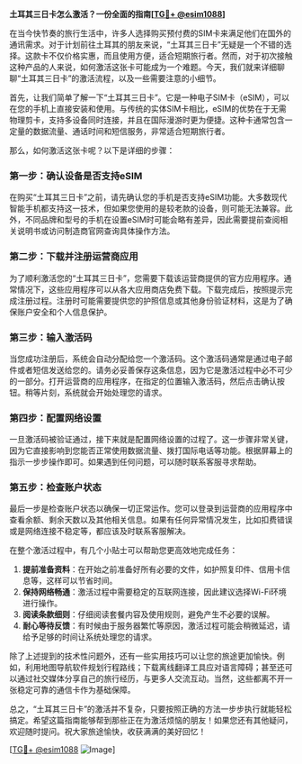 **土耳其三日卡怎么激活？一份全面的指南[[TG💪+ @esim1088](https://t.me/s/esim1088)]**

在当今快节奏的旅行生活中，许多人选择购买预付费的SIM卡来满足他们在国外的通讯需求。对于计划前往土耳其的朋友来说，“土耳其三日卡”无疑是一个不错的选择。这款卡不仅价格实惠，而且使用方便，适合短期旅行者。然而，对于初次接触这种产品的人来说，如何激活这张卡可能成为一个难题。今天，我们就来详细聊聊“土耳其三日卡”的激活流程，以及一些需要注意的小细节。

首先，让我们简单了解一下“土耳其三日卡”。它是一种电子SIM卡（eSIM），可以在您的手机上直接安装和使用。与传统的实体SIM卡相比，eSIM的优势在于无需物理剪卡，支持多设备同时连接，并且在国际漫游时更为便捷。这种卡通常包含一定量的数据流量、通话时间和短信服务，非常适合短期旅行者。

那么，如何激活这张卡呢？以下是详细的步骤：

### 第一步：确认设备是否支持eSIM

在购买“土耳其三日卡”之前，请先确认您的手机是否支持eSIM功能。大多数现代智能手机都支持这一技术，但如果您使用的是较老款的设备，则可能无法兼容。此外，不同品牌和型号的手机在设置eSIM时可能会略有差异，因此需要提前查阅相关说明书或访问制造商官网查询具体操作方法。

### 第二步：下载并注册运营商应用

为了顺利激活您的“土耳其三日卡”，您需要下载该运营商提供的官方应用程序。通常情况下，这些应用程序可以从各大应用商店免费下载。下载完成后，按照提示完成注册过程。注册时可能需要提供您的护照信息或其他身份验证材料，这是为了确保账户安全和个人信息保护。

### 第三步：输入激活码

当您成功注册后，系统会自动分配给您一个激活码。这个激活码通常是通过电子邮件或者短信发送给您的。请务必妥善保存这条信息，因为它是激活过程中必不可少的一部分。打开运营商的应用程序，在指定的位置输入激活码，然后点击确认按钮。稍等片刻，系统就会开始处理您的请求。

### 第四步：配置网络设置

一旦激活码被验证通过，接下来就是配置网络设置的过程了。这一步骤非常关键，因为它直接影响到您能否正常使用数据流量、拨打国际电话等功能。根据屏幕上的指示一步步操作即可。如果遇到任何问题，可以随时联系客服寻求帮助。

### 第五步：检查账户状态

最后一步是检查账户状态以确保一切正常运作。您可以登录到运营商的应用程序中查看余额、剩余天数以及其他相关信息。如果有任何异常情况发生，比如扣费错误或是网络连接不稳定等，都应该及时联系客服解决。

在整个激活过程中，有几个小贴士可以帮助您更高效地完成任务：

1. **提前准备资料**：在开始之前准备好所有必要的文件，如护照复印件、信用卡信息等，这样可以节省时间。
2. **保持网络畅通**：激活过程中需要稳定的互联网连接，因此建议选择Wi-Fi环境进行操作。
3. **阅读条款细则**：仔细阅读套餐内容及使用规则，避免产生不必要的误解。
4. **耐心等待反馈**：有时候由于服务器繁忙等原因，激活过程可能会稍微延迟，请给予足够的时间让系统处理您的请求。

除了上述提到的技术性问题外，还有一些实用技巧可以让您的旅途更加愉快。例如，利用地图导航软件规划行程路线；下载离线翻译工具应对语言障碍；甚至还可以通过社交媒体分享自己的旅行经历，与更多人交流互动。当然，这些都离不开一张稳定可靠的通信卡作为基础保障。

总之，“土耳其三日卡”的激活并不复杂，只要按照正确的方法一步步执行就能轻松搞定。希望这篇指南能够帮到那些正在为激活烦恼的朋友！如果您还有其他疑问，欢迎随时提问。祝大家旅途愉快，收获满满的美好回忆！

[[TG💪+ @esim1088](https://t.me/s/esim1088) ![Image](https://i.postimg.cc/4NQfJmqS/Snipaste-2025-05-13-00-14-12.png)]